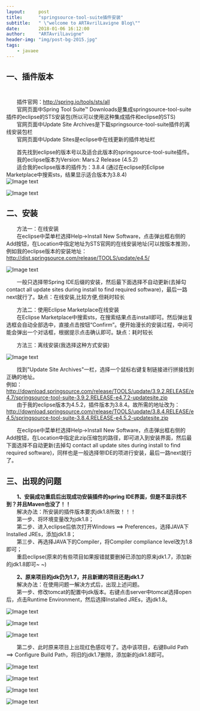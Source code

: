 ```yaml
---
layout:     post
title:      "springsource-tool-suite插件安装"
subtitle:   " \"welcome to ARTAvrilLavigne Blog\""
date:       2018-01-06 16:12:00
author:     "ARTAvrilLavigne"
header-img: "img/post-bg-2015.jpg"
tags:
    - javaee
---  
```

## 一、插件版本<br> 
　　插件官网：http://spring.io/tools/sts/all<br>
　　官网页面中Spring Tool Suite™ Downloads是集成springsource-tool-suite插件的eclipse的STS安装包(所以可以使用这种集成插件和eclipse的STS)<br>
　　官网页面中Update Site Archives是下载springsource-tool-suite插件的离线安装包栏<br>
　　官网页面中Update Sites是eclipse中在线更新的插件地址栏<br>
  
　　首先找到eclipse的版本号以及适合此版本的springsource-tool-suite插件。<br>
　　我的eclipse版本为Version: Mars.2 Release (4.5.2)<br>
　　适合我的eclipse版本的插件为：3.8.4 (通过在eclipse的Eclipse Marketplace中搜索sts，结果显示适合版本为3.8.4)<br>
![Image text](https://github.com/ARTAvrilLavigne/ARTAvrilLavigne.github.io/blob/master/myblog/2018-01-06-springsource-tool-suite/eclipse%E7%89%88%E6%9C%AC.png?raw=true) 

![Image text](https://github.com/ARTAvrilLavigne/ARTAvrilLavigne.github.io/blob/master/myblog/2018-01-06-springsource-tool-suite/Eclipse%20Marketplace.png?raw=true) 

## 二、安装<br>
　　方法一：在线安装<br>
　　在eclipse中菜单栏选择Help->Install New Software，点击弹出框右侧的Add按钮，在Location中指定地址为STS官网的在线安装地址(可以按版本推测)，例如我的eclipse版本的安装地址：http://dist.springsource.com/release/TOOLS/update/e4.5/<br>
  
![Image text](https://github.com/ARTAvrilLavigne/ARTAvrilLavigne.github.io/blob/master/myblog/2018-01-06-springsource-tool-suite/eclipse%E7%9A%84spring%E6%8F%92%E4%BB%B6%E5%9C%A8%E7%BA%BF%E5%AE%89%E8%A3%85.png?raw=true)

　　一般只选择带Spring IDE后缀的安装，然后最下面选择不自动更新(去掉勾 contact all update sites during install to find required software)，最后一路next就行了。缺点：在线安装,比较方便,但耗时较长<br>
 
　　方法二：使用Eclipse Marketplace在线安装<br>
　　在Eclipse Marketplace中搜索sts，在搜索结果点击install即可。然后弹出复选框会自动全部选中，直接点击按钮“Confirm”。便开始漫长的安装过程，中间可能会弹出一个对话框，根据提示点击确认即可。缺点：耗时较长<br>
  
　　方法三：离线安装(我选择这种方式安装)<br>
  
![Image text](https://github.com/ARTAvrilLavigne/ARTAvrilLavigne.github.io/blob/master/myblog/2018-01-06-springsource-tool-suite/eclipse%E7%9A%84spring%E6%8F%92%E4%BB%B6%E7%A6%BB%E7%BA%BF%E5%AE%89%E8%A3%85.png?raw=true)

　　找到"Update Site Archives"一栏，选择一个鼠标右键复制链接进行拼接找到正确的地址。<br>
例如：http://download.springsource.com/release/TOOLS/update/3.9.2.RELEASE/e4.7/springsource-tool-suite-3.9.2.RELEASE-e4.7.2-updatesite.zip<br>
　　由于我的eclipse版本为4.5.2，插件版本为3.8.4。故所需的地址改为：<br>
http://download.springsource.com/release/TOOLS/update/3.8.4.RELEASE/e4.5/springsource-tool-suite-3.8.4.RELEASE-e4.5.2-updatesite.zip<br>

　　在eclipse中菜单栏选择Help->Install New Software，点击弹出框右侧的Add按钮，在Location中指定此zip压缩包的路径，即可进入到安装界面，然后最下面选择不自动更新(去掉勾 contact all update sites during install to find required software)，同样也是一般选择带IDE的项进行安装，最后一路next就行了。<br> 

## 三、出现的问题<br>  
　　**1、安装成功重启后出现成功安装插件的spring IDE界面，但是不显示找不到？并且Maven也没了！！**<br>
　　解决办法：所安装的插件版本要求jdk1.8所致！！！<br>
　　第一步、将环境变量改为jdk1.8；<br>
　　第二步、进入eclipse后依次打开Windows ==> Preferences，选择JAVA下Installed JREs，添加jdk1.8；<br>
　　第三步、再选择JAVA下的Compiler，将Compiler compliance level改为1.8即可；<br>
　　重启eclipse(原来的有些项目如果报错就要删掉已添加的原来jdk1.7，添加新的jdk1.8即可~ ~)<br>
  
　　**2、原来项目的jdk仍为1.7，并且新建的项目还是jdk1.7**<br>
　　解决办法：在使用问题一解决方式后，出现上述问题。<br>
　　第一步、修改tomcat的配置中jdk版本。右键点击server中tomcat选择open后，点击Runtime Environment，然后选择Installed JREs，选jdk1.8。<br> 
  
![Image text](https://github.com/ARTAvrilLavigne/ARTAvrilLavigne.github.io/blob/master/myblog/2018-01-06-springsource-tool-suite/tomcat%E4%BF%AE%E6%94%B91.png?raw=true)

![Image text](https://github.com/ARTAvrilLavigne/ARTAvrilLavigne.github.io/blob/master/myblog/2018-01-06-springsource-tool-suite/tomcat%E4%BF%AE%E6%94%B92.png?raw=true)

![Image text](https://github.com/ARTAvrilLavigne/ARTAvrilLavigne.github.io/blob/master/myblog/2018-01-06-springsource-tool-suite/tomcat%E4%BF%AE%E6%94%B93.png?raw=true)

　　第二步、此时原来项目上出现红色感叹号了。选中该项目，右键Build Path ==> Configure Build Path，将旧的jdk1.7删除，添加新的jdk1.8即可。<br>
  
![Image text](https://github.com/ARTAvrilLavigne/ARTAvrilLavigne.github.io/blob/master/myblog/2018-01-06-springsource-tool-suite/%E5%88%A0%E9%99%A4%E6%97%A7%E7%89%88%E6%9C%AC%E7%9A%84jdk-1.png?raw=true)

![Image text](https://github.com/ARTAvrilLavigne/ARTAvrilLavigne.github.io/blob/master/myblog/2018-01-06-springsource-tool-suite/%E6%B7%BB%E5%8A%A0%E6%96%B0%E7%9A%84library-2.png?raw=true)

![Image text](https://github.com/ARTAvrilLavigne/ARTAvrilLavigne.github.io/blob/master/myblog/2018-01-06-springsource-tool-suite/%E6%B7%BB%E5%8A%A0-3.png?raw=true)

![Image text](https://github.com/ARTAvrilLavigne/ARTAvrilLavigne.github.io/blob/master/myblog/2018-01-06-springsource-tool-suite/%E6%B7%BB%E5%8A%A0-4.png?raw=true)




